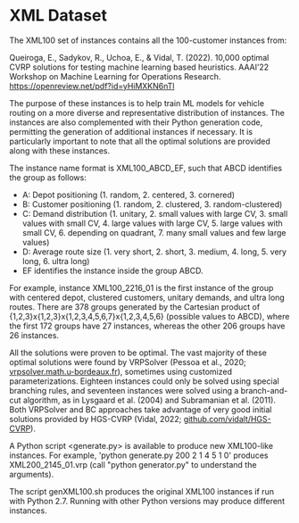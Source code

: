 # XML Dataset
The XML100 set of instances contains all the 100-customer instances from:

Queiroga, E., Sadykov, R., Uchoa, E., & Vidal, T. (2022).
10,000 optimal CVRP solutions for testing machine learning based heuristics. AAAI’22 Workshop on Machine Learning for Operations Research.
https://openreview.net/pdf?id=yHiMXKN6nTl

The purpose of these instances is to help train ML models for vehicle routing on a more diverse and representative distribution of instances.
The instances are also complemented with their Python generation code, permitting the generation of additional instances if necessary.
It is particularly important to note that all the optimal solutions are provided along with these instances.

The instance name format is XML100_ABCD_EF, such that ABCD identifies the group as follows:
- A: Depot positioning (1. random, 2. centered, 3. cornered)
- B: Customer positioning (1. random, 2. clustered, 3. random-clustered)
- C: Demand distribution (1. unitary, 2. small values with large CV, 3. small values with small CV, 4. large values with large CV, 5. large values with small CV, 6. depending on quadrant, 7. many small values and few large values)
- D: Average route size (1. very short, 2. short, 3. medium, 4. long, 5. very long, 6. ultra long)
- EF identifies the instance inside the group ABCD.

For example, instance XML100_2216_01 is the first instance of the group with centered depot, clustered customers, unitary demands, and ultra long routes. There are 378 groups generated by the Cartesian product of {1,2,3}x{1,2,3}x{1,2,3,4,5,6,7}x{1,2,3,4,5,6} (possible values to ABCD), where the first 172 groups have 27 instances, whereas the other 206 groups have 26 instances.

All the solutions were proven to be optimal. The vast majority of these optimal solutions were found by VRPSolver (Pessoa et al., 2020; [vrpsolver.math.u-bordeaux.fr](https://vrpsolver.math.u-bordeaux.fr/)), sometimes using customized parameterizations. Eighteen instances could only be solved using special branching rules, and seventeen instances were solved using a branch-and-cut algorithm, as in Lysgaard et al. (2004) and Subramanian et al. (2011).  Both VRPSolver and BC approaches take advantage of very good initial solutions provided by HGS-CVRP (Vidal, 2022; [github.com/vidalt/HGS-CVRP](https://github.com/vidalt/HGS-CVRP)). 

A Python script <generate.py> is available to produce new XML100-like instances.
For example, 'python generate.py 200 2 1 4 5 1 0' produces XML200_2145_01.vrp (call "python generator.py" to understand the arguments).

The script genXML100.sh produces the original XML100 instances if run with Python 2.7.
Running with other Python versions may produce different instances.
